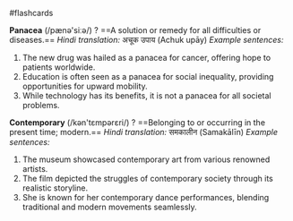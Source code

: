 #flashcards

**Panacea** (/pænə'siːə/) 
?
==A solution or remedy for all difficulties or diseases.==
*Hindi translation:* अचूक उपाय (Achuk upāy)
*Example sentences:*
1.  The new drug was hailed as a panacea for cancer, offering hope to patients worldwide.
2.  Education is often seen as a panacea for social inequality, providing opportunities for upward mobility.
3.  While technology has its benefits, it is not a panacea for all societal problems.


**Contemporary** (/kən'tɛmpərɛri/)
?
==Belonging to or occurring in the present time; modern.==
*Hindi translation:* समकालीन (Samakālīn)
*Example sentences:*
1. The museum showcased contemporary art from various renowned artists.
2. The film depicted the struggles of contemporary society through its realistic storyline.
3. She is known for her contemporary dance performances, blending traditional and modern movements seamlessly.